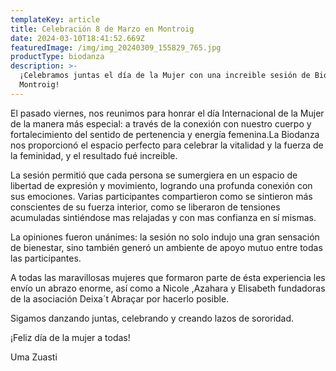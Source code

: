 ```yaml
---
templateKey: article
title: Celebración 8 de Marzo en Montroig
date: 2024-03-10T18:41:52.669Z
featuredImage: /img/img_20240309_155829_765.jpg
productType: biodanza
description: >-
  ¡Celebramos juntas el día de la Mujer con una increible sesión de Biodanza en
  Montroig!
---
```

El pasado viernes, nos reunimos para honrar el día Internacional de la Mujer de la manera más especial: a través de la conexión con  nuestro cuerpo y fortalecimiento del sentido de pertenencia y energía femenina.La Biodanza nos proporcionó el espacio perfecto para celebrar la vitalidad y la fuerza de la feminidad, y el resultado fué increible.

La sesión permitió que cada persona se sumergiera en un espacio de libertad de expresión y movimiento, logrando una profunda conexión con sus emociones. Varias participantes compartieron como se sintieron más conscientes de su fuerza interior, como se liberaron de tensiones acumuladas sintiéndose mas relajadas y con mas confianza en sí mismas.

La opiniones fueron unánimes: la sesión no solo indujo una gran sensación de bienestar, sino también generó un ambiente de apoyo mutuo entre todas las participantes. 

A todas las maravillosas mujeres que formaron parte de ésta experiencia les envío un abrazo enorme, así como a Nicole ,Azahara y Elisabeth fundadoras de la asociación Deixa´t Abraçar por hacerlo posible.

Sigamos danzando juntas, celebrando y creando lazos de sororidad.

¡Feliz día de la mujer a todas!

Uma Zuasti
